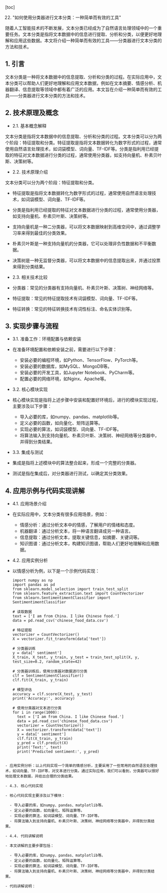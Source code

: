
[toc]                    
                
                
22. "如何使用分类器进行文本分类：一种简单而有效的工具"

随着人工智能技术的不断发展，文本分类已经成为了自然语言处理领域中的一个重要任务。文本分类是指将文本数据中的信息进行提取、分析和分类，以便更好地理解和应用这些数据。本文将介绍一种简单而有效的工具——分类器进行文本分类的方法和技术。

## 1. 引言

文本分类是一种将文本数据中的信息提取、分析和分类的过程。在实际应用中，文本分类可以帮助人们更好地理解和应用文本数据，例如在文本摘要、情感分析、机器翻译、信息提取等领域中都有着广泛的应用。本文旨在介绍一种简单而有效的工具——分类器进行文本分类的方法和技术。

## 2. 技术原理及概念

- 2.1. 基本概念解释

文本分类是指将文本数据中的信息提取、分析和分类的过程。文本分类可以分为两个阶段：特征提取和分类。特征提取是指将文本数据转化为数字形式的过程，通常使用自然语言处理技术，如词袋模型、词向量、TF-IDF等。分类是指利用已经提取的特征对文本数据进行分类的过程，通常使用分类器，如支持向量机、朴素贝叶斯、决策树等。

- 2.2. 技术原理介绍

文本分类可以分为两个阶段：特征提取和分类。

- 特征提取是指将文本数据转化为数字形式的过程，通常使用自然语言处理技术，如词袋模型、词向量、TF-IDF等。

- 分类是指利用已经提取的特征对文本数据进行分类的过程，通常使用分类器，如支持向量机、朴素贝叶斯、决策树等。

- 支持向量机是一种二分类器，可以将文本数据映射到高维空间中，通过调整学习率来得到最佳的分类效果。

- 朴素贝叶斯是一种支持向量机的分类器，它可以处理非负性数据和不平衡数据。

- 决策树是一种无监督分类器，可以将文本数据中的信息提取出来，并通过投票来得到分类结果。

- 2.3. 相关技术比较

- 分类器：常见的分类器有支持向量机、朴素贝叶斯、决策树、神经网络等。

- 特征提取：常见的特征提取技术有词袋模型、词向量、TF-IDF等。

- 特征转换：常见的特征转换技术有词性标注、命名实体识别等。

## 3. 实现步骤与流程

- 3.1. 准备工作：环境配置与依赖安装

- 在准备环境配置和依赖安装之前，需要进行以下步骤：

  - 安装必要的编程环境，如Python、TensorFlow、PyTorch等。
  - 安装必要的数据库，如MySQL、MongoDB等。
  - 安装必要的开发工具，如Jupyter Notebook、PyCharm等。
  - 配置必要的网络环境，如Nginx、Apache等。

- 3.2. 核心模块实现

- 核心模块实现是指将上述步骤中安装和配置好环境后，进行的模块实现过程，主要涉及以下步骤：

  - 导入必要的库，如numpy、pandas、matplotlib等。
  - 定义必要的函数，如向量化、矩阵运算等。
  - 实现必要的算法，如词袋模型、词向量、TF-IDF等。
  - 将算法输入到支持向量机、朴素贝叶斯、决策树、神经网络等分类器中，并得到分类结果。

- 3.3. 集成与测试

- 集成是指将上述模块中的算法整合起来，形成一个完整的分类器。

- 测试是指在集成后，对分类器进行测试，以确定其分类效果。

## 4. 应用示例与代码实现讲解

- 4.1. 应用场景介绍

- 在实际应用中，文本分类有很多应用场景，例如：

  - 情感分析：通过分析文本中的情感，了解用户的情绪和态度。
  - 机器翻译：通过分析文本，将一种语言翻译成另一种语言。
  - 信息提取：通过分析文本，提取关键信息，如摘要、关键词等。
  - 知识图谱：通过分析文本，构建知识图谱，帮助人们更好地理解和应用数据。

- 4.2. 应用实例分析

- 以情感分析为例，以下是一个示例代码实现：

  ```
  import numpy as np
  import pandas as pd
  from sklearn.model_selection import train_test_split
  from sklearn.feature_extraction.text import CountVectorizer
  from sklearn.SentimentimentClassifier import SentimentimentClassifier

  # 读取数据
  text = ['I am from China. I like Chinese food.']
  data = pd.read_csv('chinese_food_data.csv')

  # 特征提取
  vectorizer = CountVectorizer()
  X = vectorizer.fit_transform(data['text'])

  # 分类器训练
  y = data[' sentiment']
  X_train, X_test, y_train, y_test = train_test_split(X, y, test_size=0.2, random_state=42)

  # 分类器训练后，使用分类器对数据进行分类
  clf = SentimentimentClassifier()
  clf.fit(X_train, y_train)

  # 模型评估
  accuracy = clf.score(X_test, y_test)
  print('Accuracy:', accuracy)

  # 使用分类器对文本进行分类
  for i in range(1000):
    text = ['I am from China. I like Chinese food.']
    data = pd.read_csv('chinese_food_data.csv')
    vectorizer = CountVectorizer()
    X = vectorizer.transform(data['text'])
    y = data[' sentiment']
    clf.fit(X_train, y_train)
    y_pred = clf.predict(X)
    print('Text:', text)
    print('Predicted sentiment:', y_pred)
```

- 应用实例分析：以上代码实现一个简单的情感分析，主要采用了一些常用的自然语言处理技术，如词向量、TF-IDF等，对文本进行分类。通过实际应用，我们可以看到，分类器可以很好地处理文本数据，并给出合理的分类结果。

- 4.3. 核心代码实现

- 核心代码实现主要涉及以下模块：

  - 导入必要的库，如numpy、pandas、matplotlib等。
  - 定义必要的函数，如向量化、矩阵运算等。
  - 实现必要的算法，如词袋模型、词向量、TF-IDF等。
  - 将算法输入到支持向量机、朴素贝叶斯、决策树、神经网络等分类器中，并得到分类结果。

- 4.4. 代码讲解说明

- 本文讲解的主要步骤包括：

  - 导入必要的库，如numpy、pandas、matplotlib等。
  - 定义必要的函数，如向量化、矩阵运算等。
  - 实现必要的算法，如词袋模型、词向量、TF-IDF等。
  - 将算法输入到支持向量机、朴素贝叶斯、决策树、神经网络等分类器中，并得到分类结果。

- 代码讲解说明：

